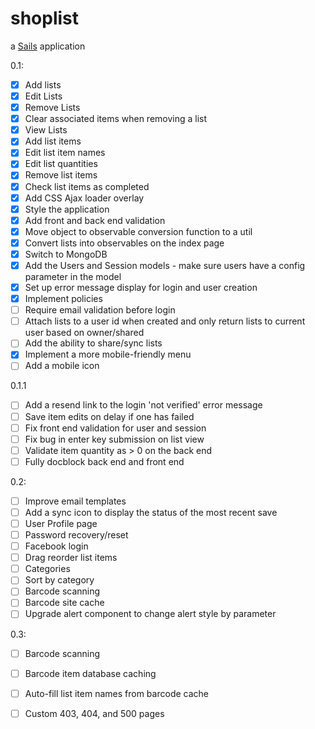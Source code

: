 # shoplist

a [Sails](http://sailsjs.org) application

0.1:

 - [x] Add lists
 - [x] Edit Lists
 - [x] Remove Lists
 - [x] Clear associated items when removing a list
 - [x] View Lists
 - [x] Add list items
 - [x] Edit list item names
 - [x] Edit list quantities
 - [x] Remove list items
 - [x] Check list items as completed
 - [x] Add CSS Ajax loader overlay
 - [x] Style the application
 - [x] Add front and back end validation
 - [x] Move object to observable conversion function to a util
 - [x] Convert lists into observables on the index page
 - [x] Switch to MongoDB
 - [x] Add the Users and Session models - make sure users have a config parameter in the model
 - [x] Set up error message display for login and user creation
 - [x] Implement policies
 - [ ] Require email validation before login
 - [ ] Attach lists to a user id when created and only return lists to current user based on owner/shared
 - [ ] Add the ability to share/sync lists
 - [x] Implement a more mobile-friendly menu
 - [ ] Add a mobile icon

0.1.1

 - [ ] Add a resend link to the login 'not verified' error message
 - [ ] Save item edits on delay if one has failed
 - [ ] Fix front end validation for user and session
 - [ ] Fix bug in enter key submission on list view
 - [ ] Validate item quantity as > 0 on the back end
 - [ ] Fully docblock back end and front end

0.2:

 - [ ] Improve email templates
 - [ ] Add a sync icon to display the status of the most recent save
 - [ ] User Profile page
 - [ ] Password recovery/reset
 - [ ] Facebook login
 - [ ] Drag reorder list items
 - [ ] Categories
 - [ ] Sort by category
 - [ ] Barcode scanning
 - [ ] Barcode site cache
 - [ ] Upgrade alert component to change alert style by parameter

0.3:

 - [ ] Barcode scanning
 - [ ] Barcode item database caching
 - [ ] Auto-fill list item names from barcode cache
 - [ ] Custom 403, 404, and 500 pages


